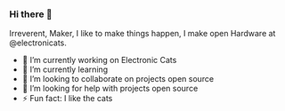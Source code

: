 ### Hi there 👋

Irreverent, Maker, I like to make things happen, I make open Hardware at @electronicats.
- 🔭 I’m currently working on Electronic Cats
- 🌱 I’m currently learning 
- 👯 I’m looking to collaborate on projects open source
- 🤔 I’m looking for help with projects open source
- ⚡ Fun fact: I like the cats
